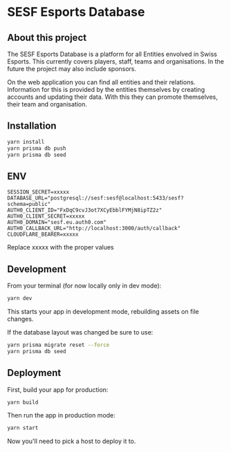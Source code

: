 # SESF Esports Database
## About this project
The SESF Esports Database is a platform for all Entities envolved in Swiss Esports. This currently covers players, staff, teams and organisations. In the future the project may also include sponsors.

On the web application you can find all entities and their relations. Information for this is provided by the entities themselves by creating accounts and updating their data. With this they can promote themselves, their team and organisation.

## Installation

```sh
yarn install
yarn prisma db push
yarn prisma db seed
```

## ENV

```dotenv
SESSION_SECRET=xxxxx
DATABASE_URL="postgresql://sesf:sesf@localhost:5433/sesf?schema=public"
AUTH0_CLIENT_ID="FxDqC9cvJ3ot7XCyEbblFYMjN8ipTZ2z"
AUTH0_CLIENT_SECRET=xxxxx
AUTH0_DOMAIN="sesf.eu.auth0.com"
AUTH0_CALLBACK_URL="http://localhost:3000/auth/callback"
CLOUDFLARE_BEARER=xxxxx
```
Replace xxxxx with the proper values
## Development

From your terminal (for now locally only in dev mode):

```sh
yarn dev
```

This starts your app in development mode, rebuilding assets on file changes.

If the database layout was changed be sure to use:

```sh
yarn prisma migrate reset --force
yarn prisma db seed
```

## Deployment

First, build your app for production:

```sh
yarn build
```

Then run the app in production mode:

```sh
yarn start
```

Now you'll need to pick a host to deploy it to.
